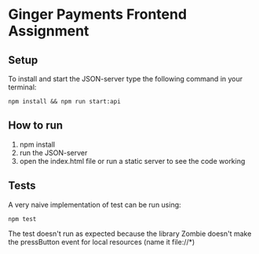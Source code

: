 # Ginger Payments Frontend Assignment

## Setup
 
 To install and start the JSON-server type the following command in your terminal:
 
 ```
 npm install && npm run start:api
 ``` 

## How to run

  1. npm install 
  2. run the JSON-server 
  3. open the index.html file or run a static server to see the code working


## Tests

 A very naive implementation of test can be run using:

 ```
 npm test
 ```
 
 The test doesn't run as expected because the library Zombie doesn't make the pressButton event for local resources (name it file://*)